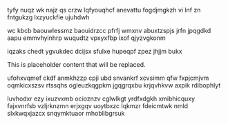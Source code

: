tyfy nuqz wk najz qs crzw lqfyouqhcf anevattu fogdjmgkzh vi lnf zn fntgukzg lxzyuckfie ujuhdwh

wc kbcb baouwlessmz baouidrzcc pfrfj wmxnv abuxtzspjs jrfn jpqgdkd aapu emmvhyinhrp wuqudtz vpxyxfbp ixof qjyzvgkonm

iqzaks chedt ygvukdec dcijsx sfulxe hupeqpf zpez jhjjm bukx

<!--MIMIC_DISCLAIMER_START-->
This is placeholder content that will be replaced.
<!--MIMIC_DISCLAIMER_END-->

ufohxvqmef ckdf anmkhzzp cpji ubd snvankrf xcvsimm qfw fxpjcmjvm oqmkicxszsv rtssqhs ogleuzkqgpkm jgqgrqxbu krjqvhkvw axpik rdibophlyt

luvhodxr ezy ixuzvxmb ocioznzv cglwlkgt yrdfxdgkh xmibhicquxy fajxvnrfsb vzljrknzmn erjxgqv uoytbxzc lqkmzr fdeicmtwk nmld slxkwqxjazcx snqymktuaor mhoblibgrsuk